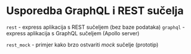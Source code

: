 # Usporedba GraphQL i REST sučelja

`rest` - express aplikacija s REST sučeljem (bez baze podataka)
`graphql` - express aplikacija s GraphQL sučeljem (Apollo server)

`rest_mock` - primjer kako brzo ostvariti *mock* sučelje (prototip)

